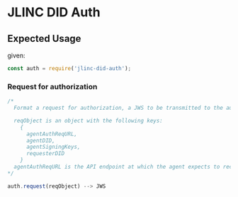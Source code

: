 # JLINC DID Auth

## Expected Usage
given:

```js
const auth = require('jlinc-did-auth');
```
### Request for authorization
```js
/*
  Format a request for authorization, a JWS to be transmitted to the authorizer.

  reqObject is an object with the following keys:
    {
      agentAuthReqURL,
      agentDID,
      agentSigningKeys,
      requesterDID
    }
  agentAuthReqURL is the API endpoint at which the agent expects to receive the auth challenge
*/

auth.request(reqObject) --> JWS
```
